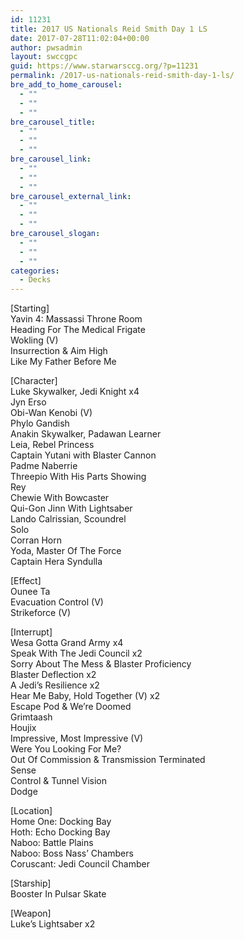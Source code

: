 ```yaml
---
id: 11231
title: 2017 US Nationals Reid Smith Day 1 LS
date: 2017-07-28T11:02:04+00:00
author: pwsadmin
layout: swccgpc
guid: https://www.starwarsccg.org/?p=11231
permalink: /2017-us-nationals-reid-smith-day-1-ls/
bre_add_to_home_carousel:
  - ""
  - ""
  - ""
bre_carousel_title:
  - ""
  - ""
  - ""
bre_carousel_link:
  - ""
  - ""
  - ""
bre_carousel_external_link:
  - ""
  - ""
  - ""
bre_carousel_slogan:
  - ""
  - ""
  - ""
categories:
  - Decks
---
```

[Starting]  
Yavin 4: Massassi Throne Room  
Heading For The Medical Frigate  
Wokling (V)  
Insurrection & Aim High  
Like My Father Before Me

[Character]  
Luke Skywalker, Jedi Knight x4  
Jyn Erso  
Obi-Wan Kenobi (V)  
Phylo Gandish  
Anakin Skywalker, Padawan Learner  
Leia, Rebel Princess  
Captain Yutani with Blaster Cannon  
Padme Naberrie  
Threepio With His Parts Showing  
Rey  
Chewie With Bowcaster  
Qui-Gon Jinn With Lightsaber  
Lando Calrissian, Scoundrel  
Solo  
Corran Horn  
Yoda, Master Of The Force  
Captain Hera Syndulla

[Effect]  
Ounee Ta  
Evacuation Control (V)  
Strikeforce (V)

[Interrupt]  
Wesa Gotta Grand Army x4  
Speak With The Jedi Council x2  
Sorry About The Mess & Blaster Proficiency  
Blaster Deflection x2  
A Jedi&#8217;s Resilience x2  
Hear Me Baby, Hold Together (V) x2  
Escape Pod & We&#8217;re Doomed  
Grimtaash  
Houjix  
Impressive, Most Impressive (V)  
Were You Looking For Me?  
Out Of Commission & Transmission Terminated  
Sense  
Control & Tunnel Vision  
Dodge

[Location]  
Home One: Docking Bay  
Hoth: Echo Docking Bay  
Naboo: Battle Plains  
Naboo: Boss Nass&#8217; Chambers  
Coruscant: Jedi Council Chamber

[Starship]  
Booster In Pulsar Skate

[Weapon]  
Luke&#8217;s Lightsaber x2